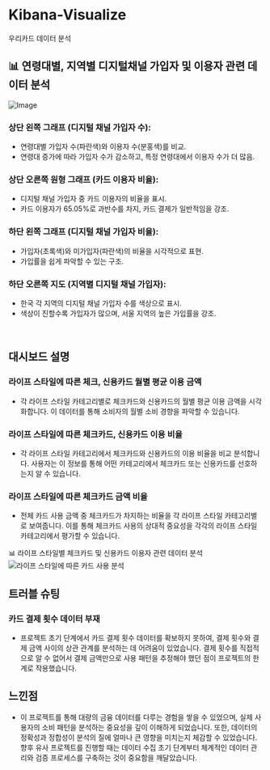 # Kibana-Visualize
우리카드 데이터 분석

## :bar_chart: 연령대별, 지역별 디지털채널 가입자 및 이용자 관련 데이터 분석
   ![Image](https://github.com/user-attachments/assets/5096f2e3-6f88-4529-a2b4-1a81a09ffdd7)

### 상단 왼쪽 그래프 (디지털 채널 가입자 수):
 - 연령대별 가입자 수(파란색)와 이용자 수(분홍색)를 비교.
 - 연령대 증가에 따라 가입자 수가 감소하고, 특정 연령대에서 이용자 수가 더 많음.

### 상단 오른쪽 원형 그래프 (카드 이용자 비율):
 - 디지털 채널 가입자 중 카드 이용자의 비율을 표시.
 - 카드 이용자가 65.05%로 과반수를 차지, 카드 결제가 일반적임을 강조.

### 하단 왼쪽 그래프 (디지털 채널 가입자 비율):
 - 가입자(초록색)와 미가입자(파란색)의 비율을 시각적으로 표현.
 - 가입률을 쉽게 파악할 수 있는 구조.

### 하단 오른쪽 지도 (지역별 디지털 채널 가입자):
 - 한국 각 지역의 디지털 채널 가입자 수를 색상으로 표시.
 - 색상이 진할수록 가입자가 많으며, 서울 지역의 높은 가입률을 강조.
<br>

## 대시보드 설명

### 라이프 스타일에 따른 체크, 신용카드 월별 평균 이용 금액
- 각 라이프 스타일 카테고리별로 체크카드와 신용카드의 월별 평균 이용 금액을 시각화합니다. 이 데이터를 통해 소비자의 월별 소비 경향을 파악할 수 있습니다.

### 라이프 스타일에 따른 체크카드, 신용카드 이용 비율
- 각 라이프 스타일 카테고리에서 체크카드와 신용카드의 이용 비율을 비교 분석합니다. 사용자는 이 정보를 통해 어떤 카테고리에서 체크카드 또는 신용카드를 선호하는지 알 수 있습니다.

### 라이프 스타일에 따른 체크카드 금액 비율
- 전체 카드 사용 금액 중 체크카드가 차지하는 비율을 각 라이프 스타일 카테고리별로 보여줍니다. 이를 통해 체크카드 사용의 상대적 중요성을 각각의 라이프 스타일 카테고리에서 평가할 수 있습니다.

:bar_chart: 라이프 스타일별 체크카드 및 신용카드 이용자 관련 데이터 분석
   ![라이프 스타일에 따른 카드 사용 분석](https://github.com/user-attachments/assets/89fb6116-36be-49dd-87cb-ea397d519ffb)
## 트러블 슈팅

### 카드 결제 횟수 데이터 부재
- 프로젝트 초기 단계에서 카드 결제 횟수 데이터를 확보하지 못하여, 결제 횟수와 결제 금액 사이의 상관 관계를 분석하는 데 어려움이 있었습니다. 결제 횟수를 직접적으로 알 수 없어서 결제 금액만으로 사용 패턴을 추정해야 했던 점이 프로젝트의 한계로 작용했습니다.


## 느낀점
- 이 프로젝트를 통해 대량의 금융 데이터를 다루는 경험을 쌓을 수 있었으며, 실제 사용자의 소비 패턴을 분석하는 중요성을 깊이 이해하게 되었습니다. 또한, 데이터의 정확성과 정합성이 분석의 질에 얼마나 큰 영향을 미치는지 체감할 수 있었습니다. 향후 유사 프로젝트를 진행할 때는 데이터 수집 초기 단계부터 체계적인 데이터 관리와 검증 프로세스를 구축하는 것이 중요함을 깨달았습니다.

